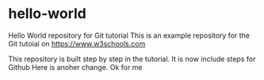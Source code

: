 # hello-world
Hello World repository for Git tutorial
This is an example repository for the Git tutoial on https://www.w3schools.com

This repository is built step by step in the tutorial.
It is now include steps for Github
Here is anoher change.
Ok for me
